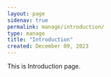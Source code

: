 ```yaml
---
layout: page
sidenav: true
permalink: manage/introduction/
type: manage
title: "Introduction"
created: December 09, 2023
---
```


This is Introduction page.




